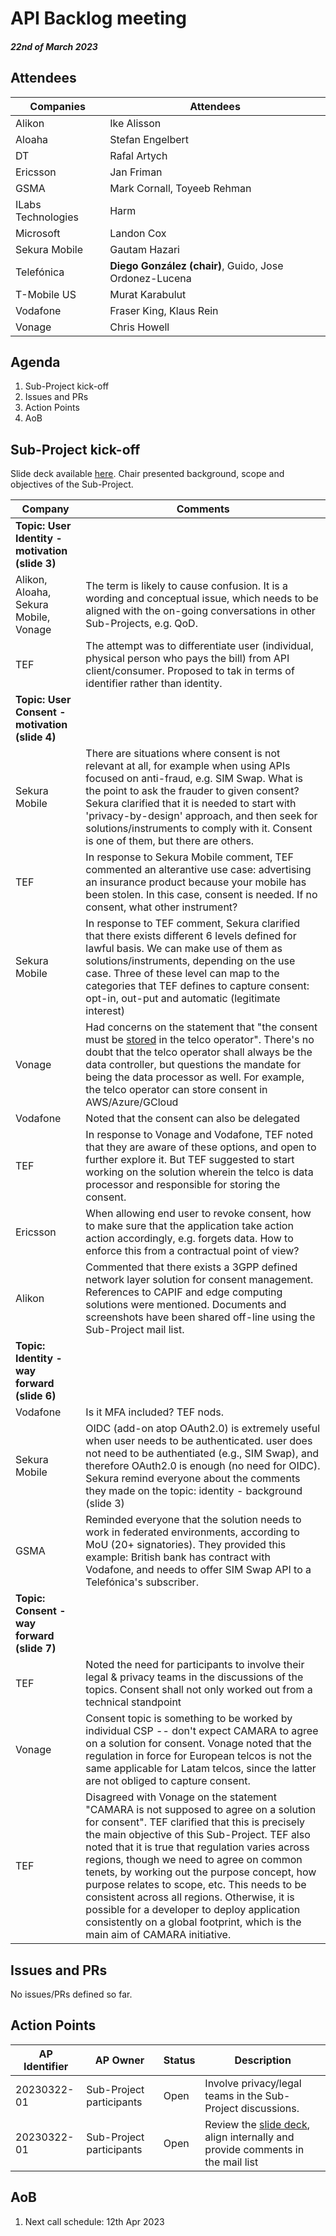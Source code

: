 # API Backlog meeting

#### *22nd of March 2023*

## Attendees


| Companies | Attendees |
| ---- | ------- |
| Alikon | Ike Alisson |
| Aloaha | Stefan Engelbert |
| DT | Rafal Artych |
| Ericsson | Jan Friman |
| GSMA | Mark Cornall, Toyeeb Rehman |
| ILabs Technologies | Harm |
| Microsoft | Landon Cox |
| Sekura Mobile | Gautam Hazari |
| Telefónica | **Diego González (chair)**, Guido, Jose Ordonez-Lucena  |
| T-Mobile US| Murat Karabulut |
| Vodafone| Fraser King, Klaus Rein |
| Vonage | Chris Howell |

## Agenda

1. Sub-Project kick-off
2. Issues and PRs
3. Action Points 
4. AoB


## Sub-Project kick-off
Slide deck available [here](https://github.com/camaraproject/IdentityAndConsentManagement/blob/pr/icm-MoM-20230322/documentation/SupportingDocuments/Identity%20and%20Consent%20Sub%20Project%20kickoff.pptx). 
Chair presented background, scope and objectives of the Sub-Project. 

| Company | Comments |
| ---- | ------- | 
| **Topic: User Identity - motivation (slide 3)** | |
| Alikon, Aloaha, Sekura Mobile, Vonage | The term is likely to cause confusion. It is a wording and conceptual issue, which needs to be aligned with the on-going conversations in other Sub-Projects, e.g. QoD. |
| TEF | The attempt was to differentiate user (individual, physical person who pays the bill) from API client/consumer. Proposed to tak in terms of identifier rather than identity. |
| **Topic: User Consent - motivation (slide 4)**| |
| Sekura Mobile | There are situations where consent is not relevant at all, for example when using APIs focused on anti-fraud, e.g. SIM Swap. What is the point to ask the frauder to given consent? <br> Sekura clarified that it is needed to start with 'privacy-by-design' approach, and then seek for solutions/instruments to comply with it. Consent is one of them, but there are others. |
| TEF | In response to Sekura Mobile comment, TEF commented an alterantive use case: advertising an insurance product because your mobile has been stolen. In this case, consent is needed. If no consent, what other instrument?|
| Sekura Mobile | In response to TEF comment, Sekura clarified that there exists different 6 levels defined for lawful basis. We can make use of them as solutions/instruments, depending on the use case. Three of these level can map to the categories that TEF defines to capture consent: opt-in, out-put and automatic (legitimate interest) | 
| Vonage | Had concerns on the statement that "the consent must be <u>stored</u> in the telco operator". There's no doubt that the telco operator shall always be the data controller, but questions the mandate for being the data processor as well. For example, the telco operator can store consent in AWS/Azure/GCloud |
| Vodafone | Noted that the consent can also be delegated |
| TEF | In response to Vonage and Vodafone, TEF noted that they are aware of these options, and open to further explore it. But TEF suggested to start working on the solution wherein the telco is data processor and responsible for storing the consent. |
| Ericsson | When allowing end user to revoke consent, how to make sure that the application take action action accordingly, e.g. forgets data. How to enforce this from a contractual point of view? |
|Alikon | Commented that there exists a 3GPP defined network layer solution for consent management. References to CAPIF and edge computing solutions were mentioned. Documents and screenshots have been shared off-line using the Sub-Project mail list. |
| **Topic: Identity - way forward (slide 6)** | | 
| Vodafone | Is it MFA included? TEF nods.|
| Sekura Mobile | OIDC (add-on atop OAuth2.0) is extremely useful when user needs to be authenticated. user does not need to be authentiated (e.g., SIM Swap), and therefore OAuth2.0 is enough (no need for OIDC). Sekura remind everyone about the comments they made on the topic: identity - background (slide 3) |
| GSMA | Reminded everyone that the solution needs to work in federated environments, according to MoU (20+ signatories). They provided this example: British bank has contract with Vodafone, and needs to offer SIM Swap API to a Telefónica's subscriber.| 
| **Topic: Consent - way forward (slide 7)** | | 
| TEF | Noted the need for participants to involve their legal & privacy teams in the discussions of the topics. Consent shall not only worked out from a technical standpoint |
| Vonage | Consent topic is something to be worked by individual CSP -- don't expect CAMARA to agree on a solution for consent. Vonage noted that the regulation in force for European telcos is not the same applicable for Latam telcos, since the latter are not obliged to capture consent.  
| TEF | Disagreed with Vonage on the statement "CAMARA is not supposed to agree on a solution for consent". TEF clarified that this is precisely the main objective of this Sub-Project. TEF also noted that it is true that regulation varies across regions, though we need to agree on common tenets, by working out the purpose concept, how purpose relates to scope, etc. This needs to be consistent across all regions. Otherwise, it is possible for a developer to deploy application consistently on a global footprint, which is the main aim of CAMARA initiative. |


## Issues and PRs
No issues/PRs defined so far.
  
## Action Points

| AP Identifier | AP Owner | Status | Description |
| ------------- | -------- | ------ | ----------- |
| 20230322-01 | Sub-Project participants | Open | Involve privacy/legal teams in the Sub-Project discussions. |
| 20230322-01 | Sub-Project participants | Open | Review the [slide deck](https://github.com/camaraproject/IdentityAndConsentManagement/blob/pr/icm-MoM-20230322/documentation/SupportingDocuments/Identity%20and%20Consent%20Sub%20Project%20kickoff.pptx), align internally and provide comments in the mail list |


## AoB

1. Next call schedule: 12th Apr 2023
 
